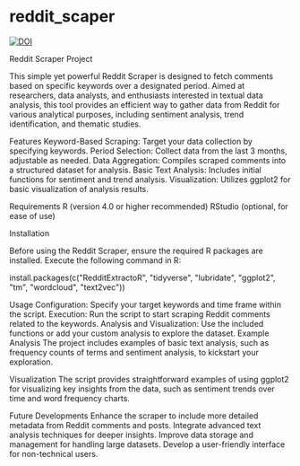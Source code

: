 # reddit_scaper

<a href="https://zenodo.org/doi/10.5281/zenodo.10750037"><img src="https://zenodo.org/badge/766047399.svg" alt="DOI"></a>

Reddit Scraper Project

This simple yet powerful Reddit Scraper is designed to fetch comments based on specific keywords over a designated period. Aimed at researchers, data analysts, and enthusiasts interested in textual data analysis, this tool provides an efficient way to gather data from Reddit for various analytical purposes, including sentiment analysis, trend identification, and thematic studies.

Features
Keyword-Based Scraping: Target your data collection by specifying keywords.
Period Selection: Collect data from the last 3 months, adjustable as needed.
Data Aggregation: Compiles scraped comments into a structured dataset for analysis.
Basic Text Analysis: Includes initial functions for sentiment and trend analysis.
Visualization: Utilizes ggplot2 for basic visualization of analysis results.

Requirements
R (version 4.0 or higher recommended)
RStudio (optional, for ease of use)

Installation

Before using the Reddit Scraper, ensure the required R packages are installed. Execute the following command in R:


install.packages(c("RedditExtractoR", "tidyverse", "lubridate", "ggplot2", "tm", "wordcloud", "text2vec"))


Usage
Configuration: Specify your target keywords and time frame within the script.
Execution: Run the script to start scraping Reddit comments related to the keywords.
Analysis and Visualization: Use the included functions or add your custom analysis to explore the dataset.
Example Analysis
The project includes examples of basic text analysis, such as frequency counts of terms and sentiment analysis, to kickstart your exploration.

Visualization
The script provides straightforward examples of using ggplot2 for visualizing key insights from the data, such as sentiment trends over time and word frequency charts.

Future Developments
Enhance the scraper to include more detailed metadata from Reddit comments and posts.
Integrate advanced text analysis techniques for deeper insights.
Improve data storage and management for handling large datasets.
Develop a user-friendly interface for non-technical users.
